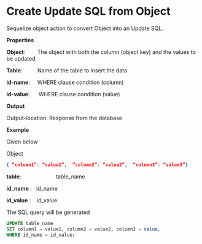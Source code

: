# Create Update SQL from Object

Sequelize object action to convert Object into an Update SQL.

**Properties**

**Object**:        The object with both the column (object key) and the values to be updated

**Table**:          Name of the table to insert the data

**id-name**:     WHERE clause condition (column)

**id-value**:      WHERE clause condition (value)

**Output**

Output-location: Response from the database

**Example**

Given below 

Object

```json
{ “column1”: “value1”,  “column2”: “value2”,  “column3”: “value3”}
```

**table**:                       table_name

**id_name** :                id_name

**id_value** :                id_value

The SQL query will be generated

```sql
UPDATE table_name
SET column1 = value1, column2 = value2, column3 = value,
WHERE id_name = id_value;
```
